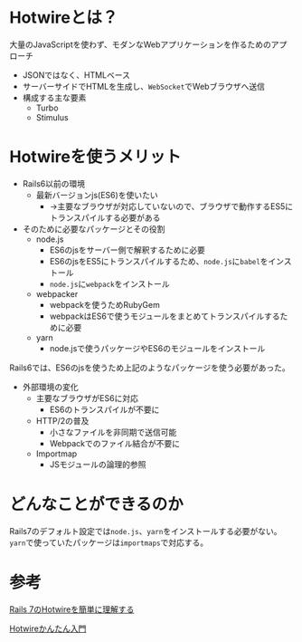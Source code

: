 # Hotwireとは？

大量のJavaScriptを使わず、モダンなWebアプリケーションを作るためのアプローチ

- JSONではなく、HTMLベース
- サーバーサイドでHTMLを生成し、`WebSocket`でWebブラウザへ送信
- 構成する主な要素
  - Turbo
  - Stimulus

# Hotwireを使うメリット

- Rails6以前の環境
  - 最新バージョンjs(ES6)を使いたい
    - →主要なブラウザが対応していないので、ブラウザで動作するES5にトランスパイルする必要がある
- そのために必要なパッケージとその役割
  - node.js
    - ES6のjsをサーバー側で解釈するために必要
    - ES6のjsをES5にトランスパイルするため、`node.js`に`babel`をインストール
    - `node.js`に`webpack`をインストール
  - webpacker
    - webpackを使うためRubyGem
    - webpackはES6で使うモジュールをまとめてトランスパイルするために必要
  - yarn
    - node.jsで使うパッケージやES6のモジュールをインストール

Rails6では、ES6のjsを使うため上記のようなパッケージを使う必要があった。

- 外部環境の変化
  - 主要なブラウザがES6に対応
    - ES6のトランスパイルが不要に
  - HTTP/2の普及
    - 小さなファイルを非同期で送信可能
    - Webpackでのファイル結合が不要に
  - Importmap
    - JSモジュールの論理的参照

# どんなことができるのか

Rails7のデフォルト設定では`node.js`、`yarn`をインストールする必要がない。`yarn`で使っていたパッケージは`importmaps`で対応する。

# 参考

[Rails 7のHotwireを簡単に理解する](https://techblog.gmo-ap.jp/2022/07/05/rails-7-hotwire/)

[Hotwireかんたん入門](https://note.com/everyleaf/n/n842f5020d43b)